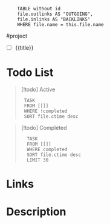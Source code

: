   
```dataview 
	TABLE without id
	file.outlinks AS "OUTGOING", 
	file.inlinks AS "BACKLINKS"
	WHERE file.name = this.file.name 
```

#project
- [ ] {{title}}

# Todo List
> [!todo] Active
> ```dataview
>  TASK
>  FROM [[]]
>  WHERE !completed
>  SORT file.ctime desc
> ```

> [!todo] Completed
> ```dataview
>   TASK
>   FROM [[]]
>   WHERE completed
>   SORT file.ctime desc
>   LIMIT 30
> ```

# Links


# Description
